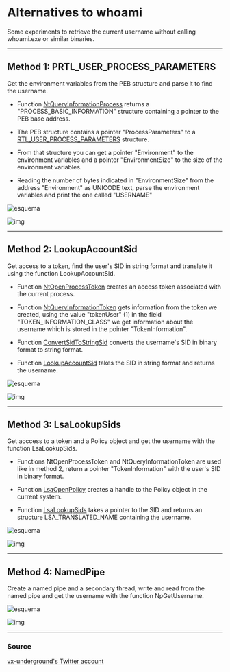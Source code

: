 # Alternatives to whoami

Some experiments to retrieve the current username without calling whoami.exe or similar binaries.


------------------------------------------------

## Method 1: PRTL_USER_PROCESS_PARAMETERS

Get the environment variables from the PEB structure and parse it to find the username.

- Function [NtQueryInformationProcess](https://learn.microsoft.com/en-us/windows/win32/api/winternl/nf-winternl-ntqueryinformationprocess) returns a "PROCESS_BASIC_INFORMATION" structure containing a pointer to the PEB base address.

- The PEB structure contains a pointer "ProcessParameters" to a [RTL_USER_PROCESS_PARAMETERS](https://www.geoffchappell.com/studies/windows/km/ntoskrnl/inc/api/pebteb/rtl_user_process_parameters.htm) structure.

- From that structure you can get a pointer "Environment" to the environment variables and a pointer "EnvironmentSize" to the size of the environment variables.

- Reading the number of bytes indicated in "EnvironmentSize" from the address "Environment" as UNICODE text, parse the environment variables and print the one called "USERNAME"

![esquema](https://raw.githubusercontent.com/ricardojoserf/ricardojoserf.github.io/master/images/stealthyenv/Screenshot_0.png)

![img](https://github.com/ricardojoserf/ricardojoserf.github.io/blob/master/images/whoamialternatives/Screenshot_1.png?raw=true)

------------------------------------------------

## Method 2: LookupAccountSid

Get access to a token, find the user's SID in string format and translate it using the function LookupAccountSid.

- Function [NtOpenProcessToken](https://learn.microsoft.com/en-us/windows-hardware/drivers/ddi/ntifs/nf-ntifs-ntopenprocesstoken) creates an access token associated with the current process.

- Function [NtQueryInformationToken](https://learn.microsoft.com/en-us/windows-hardware/drivers/ddi/ntifs/nf-ntifs-ntqueryinformationtoken) gets information from the token we created, using the value "tokenUser" (1) in the field "TOKEN_INFORMATION_CLASS" we get information about the username which is stored in the pointer "TokenInformation".

- Function [ConvertSidToStringSid](https://learn.microsoft.com/en-us/windows/win32/api/sddl/nf-sddl-convertsidtostringsida) converts the username's SID in binary format to string format.

- Function [LookupAccountSid](https://learn.microsoft.com/en-us/windows/win32/api/winbase/nf-winbase-lookupaccountsida) takes the SID in string format and returns the username. 

![esquema](https://github.com/ricardojoserf/ricardojoserf.github.io/blob/master/images/whoamialternatives/LookupAccountSid_esquema.png?raw=true)

![img](https://github.com/ricardojoserf/ricardojoserf.github.io/blob/master/images/whoamialternatives/Screenshot_2.png?raw=true)

------------------------------------------------

## Method 3: LsaLookupSids

Get acccess to a token and a Policy object and get the username with the function LsaLookupSids. 

- Functions NtOpenProcessToken and NtQueryInformationToken are used like in method 2, return a pointer "TokenInformation" with the user's SID in binary format. 

- Function [LsaOpenPolicy](https://learn.microsoft.com/en-us/windows/win32/api/ntsecapi/nf-ntsecapi-lsaopenpolicy) creates a handle to the Policy object in the current system.

- Function [LsaLookupSids](https://learn.microsoft.com/en-us/windows/win32/api/ntsecapi/nf-ntsecapi-lsalookupsids) takes a pointer to the SID and returns an structure LSA_TRANSLATED_NAME containing the username.

![esquema](https://github.com/ricardojoserf/ricardojoserf.github.io/blob/master/images/whoamialternatives/LsaLookupSids_esquema.drawio.png?raw=true)

![img](https://github.com/ricardojoserf/ricardojoserf.github.io/blob/master/images/whoamialternatives/Screenshot_3.png?raw=true)

------------------------------------------------

## Method 4: NamedPipe

Create a named pipe and a secondary thread, write and read from the named pipe and get the username with the function NpGetUsername. 

![esquema](https://github.com/ricardojoserf/ricardojoserf.github.io/blob/master/images/whoamialternatives/NamedPipe_esquema.png?raw=true)

![img](https://raw.githubusercontent.com/ricardojoserf/ricardojoserf.github.io/master/images/whoamialternatives/Screenshot_4.png)

------------------------------------------------

### Source

[vx-underground's Twitter account](https://twitter.com/vxunderground)
